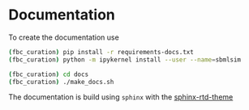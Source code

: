 # Documentation

To create the documentation use
```bash
(fbc_curation) pip install -r requirements-docs.txt
(fbc_curation) python -m ipykernel install --user --name=sbmlsim
```

```bash
(fbc_curation) cd docs
(fbc_curation) ./make_docs.sh
```

The documentation is build using `sphinx` with the 
[sphinx-rtd-theme](https://sphinx-rtd-theme.readthedocs.io/en/latest/configuring.html) 
